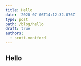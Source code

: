 ```yaml
---
title: Hello
date: '2020-07-06T14:12:32.076Z'
type: post
path: /blog/hello
draft: true
authors:
  - scott-montford
---
```

## Hello